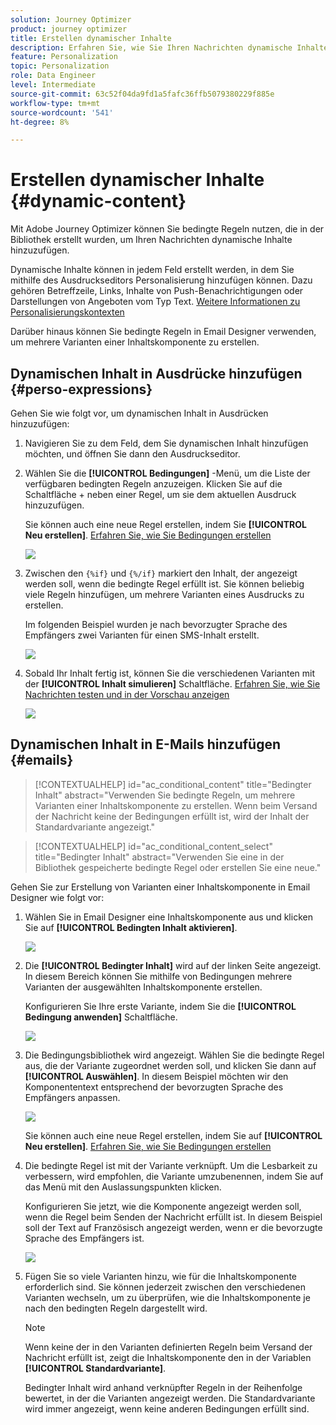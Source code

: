 ```yaml
---
solution: Journey Optimizer
product: journey optimizer
title: Erstellen dynamischer Inhalte
description: Erfahren Sie, wie Sie Ihren Nachrichten dynamische Inhalte hinzufügen können.
feature: Personalization
topic: Personalization
role: Data Engineer
level: Intermediate
source-git-commit: 63c52f04da9fd1a5fafc36ffb5079380229f885e
workflow-type: tm+mt
source-wordcount: '541'
ht-degree: 8%

---
```



# Erstellen dynamischer Inhalte {#dynamic-content}

Mit Adobe Journey Optimizer können Sie bedingte Regeln nutzen, die in der Bibliothek erstellt wurden, um Ihren Nachrichten dynamische Inhalte hinzuzufügen.

Dynamische Inhalte können in jedem Feld erstellt werden, in dem Sie mithilfe des Ausdruckseditors Personalisierung hinzufügen können. Dazu gehören Betreffzeile, Links, Inhalte von Push-Benachrichtigungen oder Darstellungen von Angeboten vom Typ Text. [Weitere Informationen zu Personalisierungskontexten](personalization-contexts.md)

Darüber hinaus können Sie bedingte Regeln in Email Designer verwenden, um mehrere Varianten einer Inhaltskomponente zu erstellen.

## Dynamischen Inhalt in Ausdrücke hinzufügen {#perso-expressions}

Gehen Sie wie folgt vor, um dynamischen Inhalt in Ausdrücken hinzuzufügen:

1. Navigieren Sie zu dem Feld, dem Sie dynamischen Inhalt hinzufügen möchten, und öffnen Sie dann den Ausdruckseditor.

1. Wählen Sie die **[!UICONTROL Bedingungen]** -Menü, um die Liste der verfügbaren bedingten Regeln anzuzeigen. Klicken Sie auf die Schaltfläche + neben einer Regel, um sie dem aktuellen Ausdruck hinzuzufügen.

   Sie können auch eine neue Regel erstellen, indem Sie **[!UICONTROL Neu erstellen]**. [Erfahren Sie, wie Sie Bedingungen erstellen](create-conditions.md)

   ![](assets/conditions-expression.png)

1. Zwischen den `{%if}` und `{%/if}` markiert den Inhalt, der angezeigt werden soll, wenn die bedingte Regel erfüllt ist. Sie können beliebig viele Regeln hinzufügen, um mehrere Varianten eines Ausdrucks zu erstellen.

   Im folgenden Beispiel wurden je nach bevorzugter Sprache des Empfängers zwei Varianten für einen SMS-Inhalt erstellt.

   ![](assets/conditions-language-sample.png)

1. Sobald Ihr Inhalt fertig ist, können Sie die verschiedenen Varianten mit der **[!UICONTROL Inhalt simulieren]** Schaltfläche. [Erfahren Sie, wie Sie Nachrichten testen und in der Vorschau anzeigen](../design/preview.md)

   ![](assets/conditions-preview.png)

## Dynamischen Inhalt in E-Mails hinzufügen {#emails}

>[!CONTEXTUALHELP]
>id="ac_conditional_content"
>title="Bedingter Inhalt"
>abstract="Verwenden Sie bedingte Regeln, um mehrere Varianten einer Inhaltskomponente zu erstellen. Wenn beim Versand der Nachricht keine der Bedingungen erfüllt ist, wird der Inhalt der Standardvariante angezeigt."

>[!CONTEXTUALHELP]
>id="ac_conditional_content_select"
>title="Bedingter Inhalt"
>abstract="Verwenden Sie eine in der Bibliothek gespeicherte bedingte Regel oder erstellen Sie eine neue."

Gehen Sie zur Erstellung von Varianten einer Inhaltskomponente in Email Designer wie folgt vor:

1. Wählen Sie in Email Designer eine Inhaltskomponente aus und klicken Sie auf **[!UICONTROL Bedingten Inhalt aktivieren]**.

   ![](assets/conditions-enable-conditional.png)

1. Die **[!UICONTROL Bedingter Inhalt]** wird auf der linken Seite angezeigt. In diesem Bereich können Sie mithilfe von Bedingungen mehrere Varianten der ausgewählten Inhaltskomponente erstellen.

   Konfigurieren Sie Ihre erste Variante, indem Sie die **[!UICONTROL Bedingung anwenden]** Schaltfläche.

   ![](assets/conditions-apply.png)

1. Die Bedingungsbibliothek wird angezeigt. Wählen Sie die bedingte Regel aus, die der Variante zugeordnet werden soll, und klicken Sie dann auf **[!UICONTROL Auswählen]**. In diesem Beispiel möchten wir den Komponententext entsprechend der bevorzugten Sprache des Empfängers anpassen.

   ![](assets/conditions-select.png)

   Sie können auch eine neue Regel erstellen, indem Sie auf **[!UICONTROL Neu erstellen]**. [Erfahren Sie, wie Sie Bedingungen erstellen](create-conditions.md)

1. Die bedingte Regel ist mit der Variante verknüpft. Um die Lesbarkeit zu verbessern, wird empfohlen, die Variante umzubenennen, indem Sie auf das Menü mit den Auslassungspunkten klicken.

   Konfigurieren Sie jetzt, wie die Komponente angezeigt werden soll, wenn die Regel beim Senden der Nachricht erfüllt ist. In diesem Beispiel soll der Text auf Französisch angezeigt werden, wenn er die bevorzugte Sprache des Empfängers ist.

   ![](assets/conditions-design.png)

1. Fügen Sie so viele Varianten hinzu, wie für die Inhaltskomponente erforderlich sind. Sie können jederzeit zwischen den verschiedenen Varianten wechseln, um zu überprüfen, wie die Inhaltskomponente je nach den bedingten Regeln dargestellt wird.

   >[!NOTE]
   >Wenn keine der in den Varianten definierten Regeln beim Versand der Nachricht erfüllt ist, zeigt die Inhaltskomponente den in der Variablen **[!UICONTROL Standardvariante]**.
   >
   >Bedingter Inhalt wird anhand verknüpfter Regeln in der Reihenfolge bewertet, in der die Varianten angezeigt werden. Die Standardvariante wird immer angezeigt, wenn keine anderen Bedingungen erfüllt sind.
